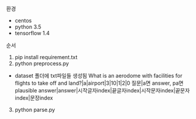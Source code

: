 환경 
* centos
* python 3.5
* tensorflow 1.4

순서
  1. pip install requirement.txt
  2. python preprocess.py
  -  dataset 폴더에 txt파일들 생성됨
    What is an aerodome with facilities for flights to take off and land?|a|airport|3|10|1|2|0
    질문|a면 answer, pa면 plausible answer|answer|시작글자index|끝글자index|시작문자index|끝문자index|문장index
  3. python parse.py

